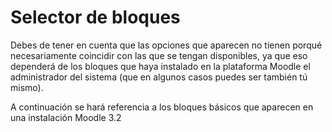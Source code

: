 
# Selector de bloques

Debes de tener en cuenta que las opciones que aparecen no tienen porqué necesariamente coincidir con las que se tengan disponibles, ya que eso dependerá de los bloques que haya instalado en la plataforma Moodle el administrador del sistema (que en algunos casos puedes ser también tú mismo).

A continuación se hará referencia a los bloques básicos que aparecen en una instalación Moodle 3.2

